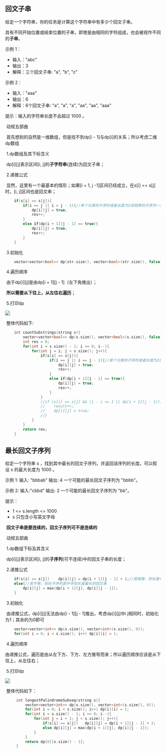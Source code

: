 ## 回文子串

给定一个字符串，你的任务是计算这个字符串中有多少个回文子串。

具有不同开始位置或结束位置的子串，即使是由相同的字符组成，也会被视作不同的**子串**。

示例 1：

- 输入："abc"
- 输出：3
- 解释：三个回文子串: "a", "b", "c"

示例 2：

- 输入："aaa"
- 输出：6
- 解释：6个回文子串: "a", "a", "a", "aa", "aa", "aaa"

提示：输入的字符串长度不会超过 1000 。

​	动规五部曲

​	首先想到的自然是一维数组，但是找不到dp[i - 1]与dp[i]的关系；所以考虑二维dp数组

​	1.dp数组及其下标含义

​	dp\[i][j]表示区间[i, j]的**子字符串**(连续)为回文子串；

​	2.递推公式

​	显然，这里有一个最基本的情形；如果[i + 1, j -1]区间已经成立，在s[i] == s[j]时，[i, j]区间也是回文串；

```cpp
	if(s[i] == s[j]){
        if(i == j || i = j - 1){//单个元素的子序列或者长度为2但相等的子序列一定是回文串
            dp[i][j] = true;
            res++;
        }
        else if(dp[i + 1][j - 1] == true){
            dp[i][j] = true;
            res++;
        }
    }
```

​	3.初始化

```cpp
	vector<vector<bool>> dp(str.size(), vector<bool>(str.size(), false));//默认为false递推公式则不需要讨论不同的情况
```

​	4.遍历顺序

​	由于dp\[i][j]是由dp\[i + 1][j - 1]（左下角推出）；

​	**所以需要从下往上，从左往右遍历**；

​	5.打印dp

![](https://gitee.com/salinoia/image/raw/master/20210121171059951-20230310132153163.jpg)

​	整体代码如下:

```cpp
	int countSubstrings(string s){
        vector<vector<bool>> dp(s.size(), vector<bool>(s.size(), false));
        int res = 0;
        for(int i = s.size() - 1; i >= 0; i--){
            for(int j = i; j < s.size(); j++){
                if(s[i] == s[j]){
                    if(i == j || i == j - 1){//单个元素的子序列或者长度为2但相等的子序列一定是回文串
                        dp[i][j] = true;
                        res++;
                    }
                    else if(dp[i + 1][j - 1] == true){
                        dp[i][j] = true;
                        res++;
                    }
                }
                //if (s[i] == s[j] && (j - i <= 1 || dp[i + 1][j - 1])) {
                //    result++;
                //    dp[i][j] = true;
                //}                
            }
        }
        return res;
    }
```

## 最长回文子序列

给定一个字符串 s ，找到其中最长的回文子序列，并返回该序列的长度。可以假设 s 的最大长度为 1000 。

示例 1: 输入: "bbbab" 输出: 4 一个可能的最长回文子序列为 "bbbb"。

示例 2: 输入:"cbbd" 输出: 2 一个可能的最长回文子序列为 "bb"。

提示：

- 1 <= s.length <= 1000
- s 只包含小写英文字母

​	**回文子串是要连续的，回文子序列可不是连续的**

​	动规五部曲

​	1.dp数组下标及其含义

​	dp\[i][j]表示区间[i, j]的**子序列**(可不连续)中的回文子串的长度；

​	2.递推公式

```cpp
	if(s[i] == s[j])	dp[i][j] = dp[i + 1][j - 1] + 2;//若相等，则长度+2
	else{//若不等，则在子序列其中寻找长度最长的回文串
        dp[i][j] = max(dp[i + 1][j], dp[i][j - 1]);
    }
```

​	3.初始化

​	由递推公式，dp\[i][j]无法由dp\[i - 1][j - 1]推出，考虑dp\[i][j]中i j相同时，初始化为1；其余的为0即可

```cpp
	vector<vector<int>> dp(s.size(), vector<int>(s.size(), 0));
	for(int i = 0; i < s.size(); i++) dp[i][i] = 1;
```

​	4.遍历顺序

​	由递推公式，遍历是由从左下方、下方、左方推导而来；所以遍历顺序应该是从下往上，从左往右；

​	5.打印dp

![](https://gitee.com/salinoia/image/raw/master/20210127151521432.jpg)

​	整体代码如下：

```cpp
	 int longestPalindromeSubseq(string s){
         vector<vector<int>> dp(s.size(), vector<int>(s.size(), 0));
         for(int i = 0; i < s.size(); i++) dp[i][i] = 1;
         for(int i = s.size() - 1; i >= 0; i--){
             for(int j = i + 1; j < s.size(); j++){
                 if(s[i] == s[j])	dp[i][j] = dp[i + 1][j - 1] + 2;
                 else dp[i][j] = max(dp[i + 1][j], dp[i][j - 1]);
             }
         }
         return dp[0][s.size() - 1];
     }
```

